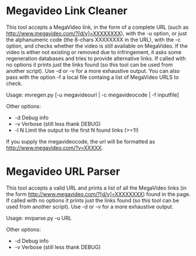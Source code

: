 # Megavideo Link Cleaner

This tool accepts a MegaVideo link, in the form of a complete URL
(such as http://www.megavideo.com/?[d/v]=XXXXXXXX), with the -u option,
or just the alphanumeric code (the 8-chars XXXXXXXX in the URL), with the
-c option, and checks whether the video is still available on MegaVideo.
If the video is either not existing or removed due to infringement, it
asks some regeneration databases and tries to provide alternative links.
If called with no options it prints just the links found (so this tool
can be used from another script). Use -d or -v for a more exhaustive
output.
You can also pass with the option -f a local file containg a list of
MegaVideo URLS to check.

Usage: mvregen.py [-u megavideourl | -c megavideocode | -f inputfile]

Other options:

* -d	Debug info
* -v	Verbose (still less thank DEBUG)
* -l N	Limit the output to the first N found links (>=1!)

If you supply the megavideocode, the url will be formatted
as http://www.megavideo.com/?v=XXXXX.

# Megavideo URL Parser

This tool accepts a valid URL and prints a list of all the MegaVideo
links (in the form http://www.megavideo.com/?[d/v]=XXXXXXXX) found in
the page. If called with no options it prints just the links found
(so this tool can be used from another script). Use -d or -v for a more
exhaustive output.

Usage: mvparse.py -u URL

Other options:

* -d	Debug info
* -v	Verbose (still less thank DEBUG)
